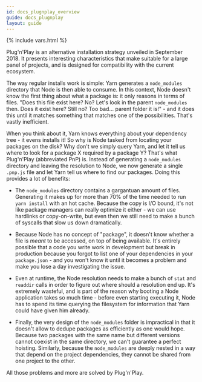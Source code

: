 ```yaml
---
id: docs_plugnplay_overview
guide: docs_plugnplay
layout: guide
---
```


{% include vars.html %}

Plug'n'Play is an alternative installation strategy unveiled in September 2018. It presents interesting characteristics that make suitable for a large panel of projects, and is designed for compatibility with the current ecosystem.

The way regular installs work is simple: Yarn generates a `node_modules` directory that Node is then able to consume. In this context, Node doesn't know the first thing about what a package is: it only reasons in terms of files. "Does this file exist here? No? Let's look in the parent `node_modules` then. Does it exist here? Still no? Too bad... parent folder it is!" - and it does this until it matches something that matches one of the possibilities. That's vastly inefficient.

When you think about it, Yarn knows everything about your dependency tree - it evens installs it! So why is Node tasked from locating your packages on the disk? Why don't we simply query Yarn, and let it tell us where to look for a package X required by a package Y? That's what Plug'n'Play (abbreviated PnP) is. Instead of generating a `node_modules` directory and leaving the resolution to Node, we now generate a single `.pnp.js` file and let Yarn tell us where to find our packages. Doing this provides a lot of benefits:

- The `node_modules` directory contains a gargantuan amount of files. Generating it makes up for more than 70% of the time needed to run `yarn install` with an hot cache. Because the copy is I/O bound, it's not like package managers can really optimize it either - we can use hardlinks or copy-on-write, but even then we still need to make a bunch of syscalls that slow us down dramatically.

- Because Node has no concept of "package", it doesn't know whether a file is _meant_ to be accessed, on top of being available. It's entirely possible that a code you write work in development but break in production because you forgot to list one of your dependencies in your `package.json` - and you won't know it until it becomes a problem and make you lose a day investigating the issue.

- Even at runtime, the Node resolution needs to make a bunch of `stat` and `readdir` calls in order to figure out where should a resolution end up. It's extremely wasteful, and is part of the reason why booting a Node application takes so much time - before even starting executing it, Node has to spend its time querying the filesystem for information that Yarn could have given him already.

- Finally, the very design of the `node_modules` folder is impractical in that it doesn't allow to dedupe packages as efficiently as one would hope. Because two packages with the same name but different versions cannot coexist in the same directory, we can't guarantee a perfect hoisting. Similarly, because the `node_modules` are deeply nested in a way that depend on the project dependencies, they cannot be shared from one project to the other.

All those problems and more are solved by Plug'n'Play.
